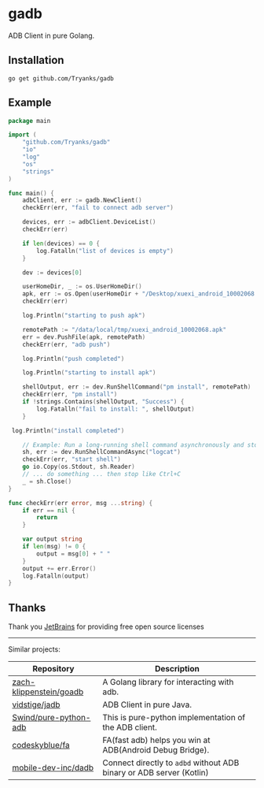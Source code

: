 # gadb
ADB Client in pure Golang.

## Installation
```shell script
go get github.com/Tryanks/gadb
```

## Example
```go
package main

import (
	"github.com/Tryanks/gadb"
	"io"
	"log"
	"os"
	"strings"
)

func main() {
	adbClient, err := gadb.NewClient()
	checkErr(err, "fail to connect adb server")

	devices, err := adbClient.DeviceList()
	checkErr(err)

	if len(devices) == 0 {
		log.Fatalln("list of devices is empty")
	}

	dev := devices[0]

	userHomeDir, _ := os.UserHomeDir()
	apk, err := os.Open(userHomeDir + "/Desktop/xuexi_android_10002068.apk")
	checkErr(err)

	log.Println("starting to push apk")

	remotePath := "/data/local/tmp/xuexi_android_10002068.apk"
	err = dev.PushFile(apk, remotePath)
	checkErr(err, "adb push")

	log.Println("push completed")

	log.Println("starting to install apk")

	shellOutput, err := dev.RunShellCommand("pm install", remotePath)
	checkErr(err, "pm install")
	if !strings.Contains(shellOutput, "Success") {
		log.Fatalln("fail to install: ", shellOutput)
	}

 log.Println("install completed")

	// Example: Run a long-running shell command asynchronously and stop it
	sh, err := dev.RunShellCommandAsync("logcat")
	checkErr(err, "start shell")
	go io.Copy(os.Stdout, sh.Reader)
	// ... do something ... then stop like Ctrl+C
	_ = sh.Close()
}

func checkErr(err error, msg ...string) {
	if err == nil {
		return
	}

	var output string
	if len(msg) != 0 {
		output = msg[0] + " "
	}
	output += err.Error()
	log.Fatalln(output)
}

```

## Thanks

Thank you [JetBrains](https://www.jetbrains.com/?from=gwda) for providing free open source licenses

---

Similar projects:

Repository|Description
---|---
[zach-klippenstein/goadb](https://github.com/zach-klippenstein/goadb)|A Golang library for interacting with adb.
[vidstige/jadb](https://github.com/vidstige/jadb)|ADB Client in pure Java.
[Swind/pure-python-adb](https://github.com/Swind/pure-python-adb)|This is pure-python implementation of the ADB client.
[codeskyblue/fa](https://github.com/codeskyblue/fa)|FA(fast adb) helps you win at ADB(Android Debug Bridge).
[mobile-dev-inc/dadb](https://github.com/mobile-dev-inc/dadb)|Connect directly to `adbd` without ADB binary or ADB server (Kotlin)

